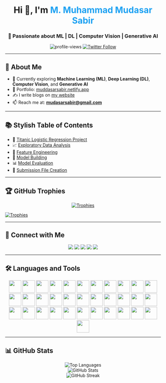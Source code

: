 <h1 align="center">Hi 👋, I'm <span style="color:#1DA1F2;">M. Muhammad Mudasar Sabir</span></h1>
<h3 align="center">🚀 Passionate about ML | DL | Computer Vision | Generative AI</h3>

<p align="center">
  <img src="https://komarev.com/ghpvc/?username=mudasarsabir&label=Profile%20Views&color=0e75b6&style=flat" alt="profile-views" />
  <a href="https://twitter.com/mudasarsabir" target="_blank">
    <img src="https://img.shields.io/twitter/follow/mudasarsabir?logo=twitter&style=for-the-badge" alt="Twitter Follow" />
  </a>
</p>

---

## 🧠 About Me

- 🔭 Currently exploring **Machine Learning (ML)**, **Deep Learning (DL)**, **Computer Vision**, and **Generative AI**
- 💼 Portfolio: [muddasarsabir.netlify.app](https://muddasarsabir.netlify.app/)
- ✍️ I write blogs on [my website](https://muddasarsabir.netlify.app/)
- 📫 Reach me at: **mudasarsabir@gmail.com**

---

## 📚 Stylish Table of Contents

- 🎯 [Titanic Logistic Regression Project](#-titanic-logistic-regression-project)
- 📈 [Exploratory Data Analysis](#-exploratory-data-analysis)
- 🔧 [Feature Engineering](#-feature-engineering)
- 🧪 [Model Building](#-model-building)
- 📊 [Model Evaluation](#-model-evaluation)
- 🧾 [Submission File Creation](#-submission-file-creation)

---

## 🏆 GitHub Trophies

<p align="center">
  <a href="https://github.com/ryo-ma/github-profile-trophy">
    <img src="https://github-profile-trophy.vercel.app/?username=mudasarsabir&theme=onedark&row=2&column=3" alt="Trophies" />
  </a>
</p>

<p align="left"> 
  <a href="https://github.com/ryo-ma/github-profile-trophy">
    <img src="https://github-profile-trophy.vercel.app/?username=mudasarsabir&theme=onedark&row=2&column=6" alt="Trophies" />
  </a> 
</p>

---

## 🤝 Connect with Me

<p align="center">
  <a href="https://dev.to/muddasarsabir"><img src="https://img.shields.io/badge/DEV.to-0A0A0A?style=for-the-badge&logo=dev.to&logoColor=white"/></a>
  <a href="https://twitter.com/mudasarsabir"><img src="https://img.shields.io/badge/Twitter-1DA1F2?style=for-the-badge&logo=twitter&logoColor=white"/></a>
  <a href="https://linkedin.com/in/muddasarsabir"><img src="https://img.shields.io/badge/LinkedIn-0A66C2?style=for-the-badge&logo=linkedin&logoColor=white"/></a>
  <a href="https://fb.com/m.muddasarsabir"><img src="https://img.shields.io/badge/Facebook-1877F2?style=for-the-badge&logo=facebook&logoColor=white"/></a>
  <a href="https://medium.com/@mudasarsabir"><img src="https://img.shields.io/badge/Medium-12100E?style=for-the-badge&logo=medium&logoColor=white"/></a>
</p>

---

## 🛠️ Languages and Tools

<p align="center">
  <img src="https://cdn.jsdelivr.net/gh/devicons/devicon/icons/python/python-original.svg" width="40" height="40"/>
  <img src="https://cdn.jsdelivr.net/gh/devicons/devicon/icons/tensorflow/tensorflow-original.svg" width="40" height="40"/>
  <img src="https://cdn.jsdelivr.net/gh/devicons/devicon/icons/pytorch/pytorch-original.svg" width="40" height="40"/>
  <img src="https://cdn.jsdelivr.net/gh/devicons/devicon/icons/opencv/opencv-original.svg" width="40" height="40"/>
  <img src="https://cdn.jsdelivr.net/gh/devicons/devicon/icons/docker/docker-original.svg" width="40" height="40"/>
  <img src="https://cdn.jsdelivr.net/gh/devicons/devicon/icons/git/git-original.svg" width="40" height="40"/>
  <img src="https://cdn.jsdelivr.net/gh/devicons/devicon/icons/javascript/javascript-original.svg" width="40" height="40"/>
  <img src="https://cdn.jsdelivr.net/gh/devicons/devicon/icons/linux/linux-original.svg" width="40" height="40"/>
  <img src="https://cdn.jsdelivr.net/gh/devicons/devicon/icons/java/java-original.svg" width="40" height="40"/>
  <img src="https://cdn.jsdelivr.net/gh/devicons/devicon/icons/cplusplus/cplusplus-original.svg" width="40" height="40"/>
  <img src="https://cdn.jsdelivr.net/gh/devicons/devicon/icons/mysql/mysql-original-wordmark.svg" width="40" height="40"/>
  <img src="https://cdn.jsdelivr.net/gh/devicons/devicon/icons/mongodb/mongodb-original-wordmark.svg" width="40" height="40"/>
  <img src="https://cdn.jsdelivr.net/gh/devicons/devicon/icons/php/php-original.svg" width="40" height="40"/>
  <img src="https://cdn.jsdelivr.net/gh/devicons/devicon/icons/gitlab/gitlab-original-wordmark.svg" width="40" height="40"/>
  <img src="https://cdn.jsdelivr.net/gh/devicons/devicon/icons/azure/azure-original-wordmark.svg" width="40" height="40"/>
  <img src="https://cdn.jsdelivr.net/gh/devicons/devicon/icons/aws/aws-original-wordmark.svg" width="40" height="40"/>
  <img src="https://cdn.jsdelivr.net/gh/devicons/devicon/icons/arduino/arduino-original-wordmark.svg" width="40" height="40"/>
  <img src="https://cdn.jsdelivr.net/gh/devicons/devicon/icons/bootstrap/bootstrap-original-wordmark.svg" width="40" height="40"/>
  <img src="https://cdn.jsdelivr.net/gh/devicons/devicon/icons/chartjs/chartjs-original.svg" width="40" height="40"/>
  <img src="https://cdn.jsdelivr.net/gh/devicons/devicon/icons/bash/bash-original.svg" width="40" height="40"/>
  <img src="https://cdn.jsdelivr.net/gh/devicons/devicon/icons/django/django-original-wordmark.svg" width="40" height="40"/>
  <img src="https://cdn.jsdelivr.net/gh/devicons/devicon/icons/firebase/firebase-plain-wordmark.svg" width="40" height="40"/>
  <img src="https://cdn.jsdelivr.net/gh/devicons/devicon/icons/flask/flask-original-wordmark.svg" width="40" height="40"/>
  <img src="https://cdn.jsdelivr.net/gh/devicons/devicon/icons/googlecloud/googlecloud-original-wordmark.svg" width="40" height="40"/>
  <img src="https://cdn.jsdelivr.net/gh/devicons/devicon/icons/heroku/heroku-original-wordmark.svg" width="40" height="40"/>
  <img src="https://cdn.jsdelivr.net/gh/devicons/devicon/icons/html5/html5-original-wordmark.svg" width="40" height="40"/>
  <img src="https://cdn.jsdelivr.net/gh/devicons/devicon/icons/css3/css3-original-wordmark.svg" width="40" height="40"/>
  <img src="https://cdn.jsdelivr.net/gh/devicons/devicon/icons/jekyll/jekyll-original-wordmark.svg" width="40" height="40"/>
  <img src="https://cdn.jsdelivr.net/gh/devicons/devicon/icons/jenkins/jenkins-original-wordmark.svg" width="40" height="40"/>
  <img src="https://cdn.jsdelivr.net/gh/devicons/devicon/icons/kubernetes/kubernetes-original-wordmark.svg" width="40" height="40"/>
  <img src="https://cdn.jsdelivr.net/gh/devicons/devicon/icons/materialize/materialize-original-wordmark.svg" width="40" height="40"/>
  <img src="https://cdn.jsdelivr.net/gh/devicons/devicon/icons/selenium/selenium-original-wordmark.svg" width="40" height="40"/>
  <img src="https://cdn.jsdelivr.net/gh/devicons/devicon/icons/sqlite/sqlite-original-wordmark.svg" width="40" height="40"/>
  <img src="https://cdn.jsdelivr.net/gh/devicons/devicon/icons/typescript/typescript-original.svg" width="40" height="40"/>
</p>


---

## 📊 GitHub Stats

<p align="center">
  <img src="https://github-readme-stats.vercel.app/api/top-langs/?username=mudasarsabir&layout=compact&theme=radical" alt="Top Languages"/>
  <br/>
  <img src="https://github-readme-stats.vercel.app/api?username=mudasarsabir&show_icons=true&theme=radical" alt="GitHub Stats"/>
  <br/>
  <img src="https://github-readme-streak-stats.herokuapp.com?user=mudasarsabir&theme=radical" alt="GitHub Streak"/>
  
</p>
